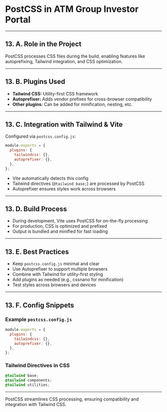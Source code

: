 # PostCSS in ATM Group Investor Portal

---

## 13. A. Role in the Project

PostCSS processes CSS files during the build, enabling features like autoprefixing, Tailwind integration, and CSS optimization.

---

## 13. B. Plugins Used

- **Tailwind CSS:** Utility-first CSS framework
- **Autoprefixer:** Adds vendor prefixes for cross-browser compatibility
- **Other plugins:** Can be added for minification, nesting, etc.

---

## 13. C. Integration with Tailwind & Vite

Configured via `postcss.config.js`:

```js
module.exports = {
  plugins: {
    tailwindcss: {},
    autoprefixer: {},
  },
};
```

- Vite automatically detects this config
- Tailwind directives (`@tailwind base;`) are processed by PostCSS
- Autoprefixer ensures styles work across browsers

---

## 13. D. Build Process

- During development, Vite uses PostCSS for on-the-fly processing
- For production, CSS is optimized and prefixed
- Output is bundled and minified for fast loading

---

## 13. E. Best Practices

- Keep `postcss.config.js` minimal and clear
- Use Autoprefixer to support multiple browsers
- Combine with Tailwind for utility-first styling
- Add plugins as needed (e.g., cssnano for minification)
- Test styles across browsers and devices

---

## 13. F. Config Snippets

### Example `postcss.config.js`

```js
module.exports = {
  plugins: {
    tailwindcss: {},
    autoprefixer: {},
  },
};
```

### Tailwind Directives in CSS

```css
@tailwind base;
@tailwind components;
@tailwind utilities;
```

---

PostCSS streamlines CSS processing, ensuring compatibility and integration with Tailwind CSS.
